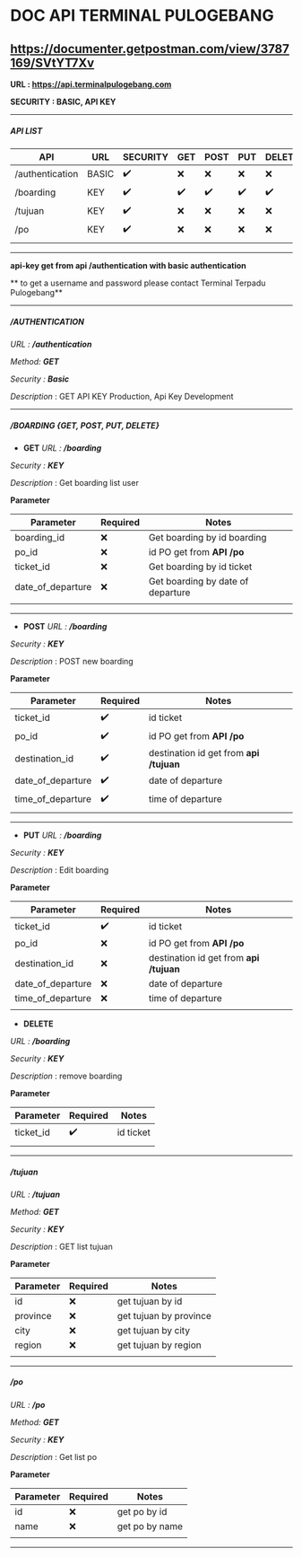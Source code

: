 # DOC API TERMINAL PULOGEBANG
https://documenter.getpostman.com/view/3787169/SVtYT7Xv
------------

**URL :  https://api.terminalpulogebang.com**

**SECURITY : BASIC, API KEY**


------------

##### API LIST
|  API | URL  | SECURITY | GET | POST  | PUT   | DELETE |
| ------------ | ------------ | ------------ | ------------ | ------------ | ------------ |------------ |
|  /authentication |BASIC | :heavy_check_mark:  |:x:  |:x: |:x:   |:x: |
|  /boarding |KEY | :heavy_check_mark:  |:heavy_check_mark:   |:heavy_check_mark:   |:heavy_check_mark:   |:heavy_check_mark:  |
|  /tujuan |KEY | :heavy_check_mark:   |:x:  |:x:  |:x:   |:x: |
|  /po |KEY | :heavy_check_mark:   |:x:  |:x:  |:x:   |:x: |
|   |   |   |   |   | | ||

------------

**api-key get from api /authentication with basic authentication**

** to get a username and password please contact Terminal Terpadu Pulogebang**

------------

##### /AUTHENTICATION
*URL : **/authentication***

*Method: **GET***

*Security : **Basic***

*Description* : GET API KEY Production, Api Key Development

------------



##### /BOARDING {GET, POST, PUT, DELETE}
- **GET**
*URL : **/boarding*** 

*Security : **KEY***

*Description* : Get boarding list user

**Parameter**

| Parameter  | Required  |Notes   |
| ------------ | ------------ | ------------ |
| boarding_id  | :x: | Get boarding by id boarding  |
| po_id  |:x:   |  id PO get from **API /po**  |
| ticket_id  | :x: | Get boarding by id ticket  |
| date_of_departure  | :x: | Get boarding by date of departure  |
|   |   |   | |

------------


- **POST**
*URL : **/boarding*** 

*Security : **KEY***

*Description* :  POST new boarding

**Parameter**

| Parameter  | Required  |Notes   |
| ------------ | ------------ | ------------ |
| ticket_id  |:heavy_check_mark:   |  id ticket  |
| po_id  |:heavy_check_mark:  |  id PO get from **API /po**  |
| destination_id  | :heavy_check_mark:   | destination id get from **api /tujuan** |
| date_of_departure  | :heavy_check_mark:   |  date of departure  |
| time_of_departure  | :heavy_check_mark:   | time of departure  |
|   |   |   | |

------------
- **PUT**
*URL : **/boarding*** 

*Security : **KEY***

*Description* : Edit boarding

**Parameter**

| Parameter  | Required  |Notes   |
| ------------ | ------------ | ------------ |
| ticket_id  |:heavy_check_mark:   |  id ticket  |
| po_id  |:x:   |  id PO get from **API /po**  |
| destination_id  |  :x:  | destination id get from **api /tujuan** |
| date_of_departure  |  :x:   |  date of departure  |
| time_of_departure  | :x:  | time of departure  |
|   |   |   | |

- **DELETE**

*URL : **/boarding*** 

*Security : **KEY***

*Description* :  remove boarding 

**Parameter**

| Parameter  | Required  |Notes   |
| ------------ | ------------ | ------------ |
| ticket_id  |:heavy_check_mark:   |  id ticket  |
|   |   |   | |


------------

##### /tujuan

*URL : **/tujuan*** 

*Method: **GET***

*Security : **KEY***

*Description* : GET list tujuan

**Parameter**

| Parameter  | Required  |Notes   |
| ------------ | ------------ | ------------ |
| id  |:x: | get tujuan by id  |
| province  |:x: | get tujuan by province  |
| city  |:x: | get tujuan by city  |
| region  |:x: | get tujuan by region  |
|   |   |   | |
------------

##### /po

*URL : **/po*** 

*Method: **GET***

*Security : **KEY***

*Description* : Get list po


**Parameter**

| Parameter  | Required  |Notes   |
| ------------ | ------------ | ------------ |
| id  |:x: | get po by id  |
| name  |:x: | get po by name  |
|   |   |   | |
------------

